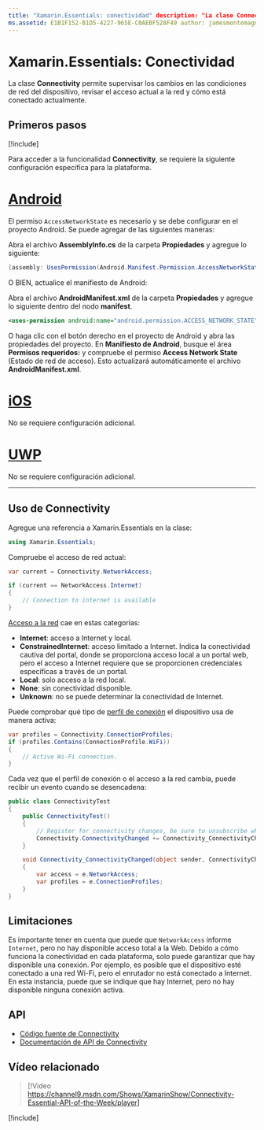 ```yaml
---
title: "Xamarin.Essentials: conectividad" description: "La clase Connectivity de Xamarin.Essentials permite supervisar los cambios en las condiciones de red del dispositivo, comprobar el acceso actual a la red y cómo está conectado actualmente."
ms.assetid: E1B1F152-B1D5-4227-965E-C0AEBF528F49 author: jamesmontemagno ms.author: jamont ms.date: 01/08/2019 ms.custom: video no-loc: [Xamarin.Forms, Xamarin.Essentials]
---
```


# <a name="xamarinessentials-connectivity"></a>Xamarin.Essentials: Conectividad

La clase **Connectivity** permite supervisar los cambios en las condiciones de red del dispositivo, revisar el acceso actual a la red y cómo está conectado actualmente.

## <a name="get-started"></a>Primeros pasos

[!include[](~/essentials/includes/get-started.md)]

Para acceder a la funcionalidad **Connectivity**, se requiere la siguiente configuración específica para la plataforma.

# <a name="android"></a>[Android](#tab/android)

El permiso `AccessNetworkState` es necesario y se debe configurar en el proyecto Android. Se puede agregar de las siguientes maneras:

Abra el archivo **AssemblyInfo.cs** de la carpeta **Propiedades** y agregue lo siguiente:

```csharp
[assembly: UsesPermission(Android.Manifest.Permission.AccessNetworkState)]
```

O BIEN, actualice el manifiesto de Android:

Abra el archivo **AndroidManifest.xml** de la carpeta **Propiedades** y agregue lo siguiente dentro del nodo **manifest**.

```xml
<uses-permission android:name="android.permission.ACCESS_NETWORK_STATE" />
```

O haga clic con el botón derecho en el proyecto de Android y abra las propiedades del proyecto. En **Manifiesto de Android**, busque el área **Permisos requeridos:** y compruebe el permiso **Access Network State** (Estado de red de acceso). Esto actualizará automáticamente el archivo **AndroidManifest.xml**.

# <a name="ios"></a>[iOS](#tab/ios)

No se requiere configuración adicional.

# <a name="uwp"></a>[UWP](#tab/uwp)

No se requiere configuración adicional.

-----

## <a name="using-connectivity"></a>Uso de Connectivity

Agregue una referencia a Xamarin.Essentials en la clase:

```csharp
using Xamarin.Essentials;
```

Compruebe el acceso de red actual:

```csharp
var current = Connectivity.NetworkAccess;

if (current == NetworkAccess.Internet)
{
    // Connection to internet is available
}
```

[Acceso a la red](xref:Xamarin.Essentials.NetworkAccess) cae en estas categorías:

* **Internet**: acceso a Internet y local.
* **ConstrainedInternet**: acceso limitado a Internet. Indica la conectividad cautiva del portal, donde se proporciona acceso local a un portal web, pero el acceso a Internet requiere que se proporcionen credenciales específicas a través de un portal.
* **Local**: solo acceso a la red local.
* **None**: sin conectividad disponible.
* **Unknown**: no se puede determinar la conectividad de Internet.

Puede comprobar qué tipo de [perfil de conexión](xref:Xamarin.Essentials.ConnectionProfile) el dispositivo usa de manera activa:

```csharp
var profiles = Connectivity.ConnectionProfiles;
if (profiles.Contains(ConnectionProfile.WiFi))
{
    // Active Wi-Fi connection.
}
```

Cada vez que el perfil de conexión o el acceso a la red cambia, puede recibir un evento cuando se desencadena:

```csharp
public class ConnectivityTest
{
    public ConnectivityTest()
    {
        // Register for connectivity changes, be sure to unsubscribe when finished
        Connectivity.ConnectivityChanged += Connectivity_ConnectivityChanged;
    }

    void Connectivity_ConnectivityChanged(object sender, ConnectivityChangedEventArgs e)
    {
        var access = e.NetworkAccess;
        var profiles = e.ConnectionProfiles;
    }
}
```

## <a name="limitations"></a>Limitaciones

Es importante tener en cuenta que puede que `NetworkAccess` informe `Internet`, pero no hay disponible acceso total a la Web. Debido a cómo funciona la conectividad en cada plataforma, solo puede garantizar que hay disponible una conexión. Por ejemplo, es posible que el dispositivo esté conectado a una red Wi-Fi, pero el enrutador no está conectado a Internet. En esta instancia, puede que se indique que hay Internet, pero no hay disponible ninguna conexión activa.

## <a name="api"></a>API

* [Código fuente de Connectivity](https://github.com/xamarin/Essentials/tree/master/Xamarin.Essentials/Connectivity)
* [Documentación de API de Connectivity](xref:Xamarin.Essentials.Connectivity)

## <a name="related-video"></a>Vídeo relacionado

> [!Video https://channel9.msdn.com/Shows/XamarinShow/Connectivity-Essential-API-of-the-Week/player]

[!include[](~/essentials/includes/xamarin-show-essentials.md)]
